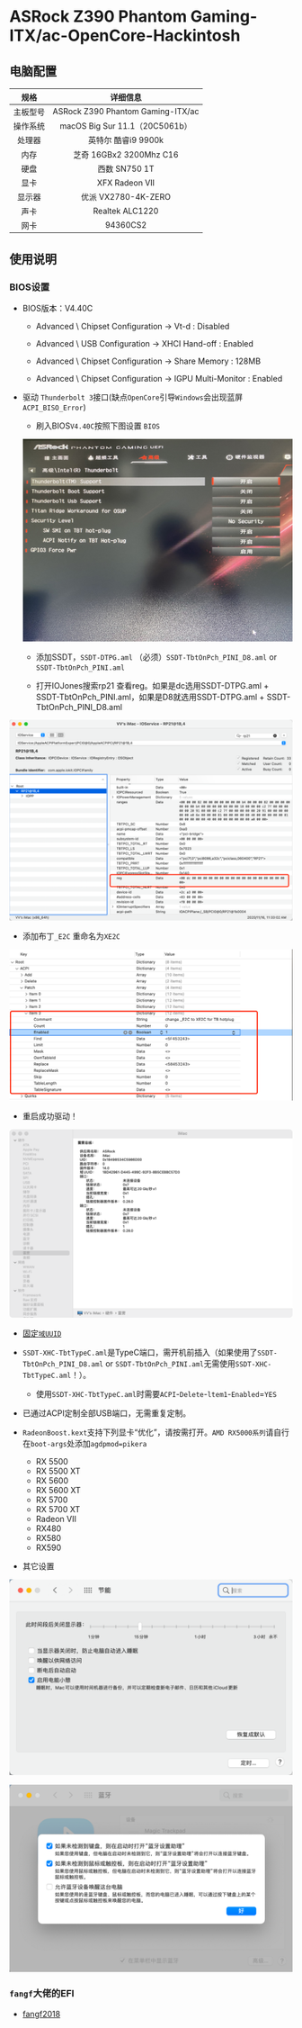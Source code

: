# ASRock Z390 Phantom Gaming- ITX/ac-OpenCore-Hackintosh


## 电脑配置
|规格 | 详细信息|
|:-: | :-:|
|主板型号| ASRock Z390 Phantom Gaming-ITX/ac |
|操作系统| macOS Big Sur 11.1（20C5061b） |
|处理器| 英特尔 酷睿i9 9900k |
|内存| 芝奇 16GBx2 3200Mhz C16 |
|硬盘| 西数 SN750 1T |
|显卡| XFX Radeon VII |
|显示器| 优派 VX2780-4K-ZERO |
|声卡| Realtek ALC1220 |
|网卡| 94360CS2 |

## 使用说明

### BIOS设置

- BIOS版本：V4.40C

  - Advanced \ Chipset Configuration → Vt-d : Disabled

  - Advanced \ USB Configuration → XHCI Hand-off : Enabled

  - Advanced \ Chipset Configuration → Share Memory : 128MB

  - Advanced \ Chipset Configuration → IGPU Multi-Monitor : Enabled
    
- 驱动 `Thunderbolt 3`接口(缺点`OpenCore`引导`Windows`会出现蓝屏`ACPI_BISO_Error`)

  - 刷入BIOS`V4.40C`按照下图设置 `BIOS`

   ![BIOS](Docs/IMG_2487.jpeg)

  - 添加SSDT，`SSDT-DTPG.aml` （必须）`SSDT-TbtOnPch_PINI_D8.aml` or `SSDT-TbtOnPch_PINI.aml`

  - 打开IOJones搜索rp21 查看reg。如果是dc选用SSDT-DTPG.aml + SSDT-TbtOnPch_PINI.aml，如果是D8就选用SSDT-DTPG.aml + SSDT-TbtOnPch_PINI_D8.aml

 ![IOJones](Docs/IMG_2488.png)

  - 添加布丁`_E2C` 重命名为`XE2C`
 
  ![添加布丁](Docs/IMG_2489.png)
 
  - 重启成功驱动！
  
  ![TB3](Docs/IMG_2490.png)

  - [固定`域UUID`](https://github.com/Hush-vv/ASRock-Z390-Phantom-Gaming-ITXac-OpenCore-Hackintosh/blob/master/Docs/%E5%9B%BA%E5%AE%9A%60%E5%9F%9FUUID%60.md)

- `SSDT-XHC-TbtTypeC.aml`是TypeC端口，需开机前插入（如果使用了`SSDT-TbtOnPch_PINI_D8.aml` or `SSDT-TbtOnPch_PINI.aml`无需使用`SSDT-XHC-TbtTypeC.aml`！）。
  - 使用`SSDT-XHC-TbtTypeC.aml`时需要`ACPI`-`Delete`-`ltem1`-`Enabled`=`YES`

- 已通过ACPI定制全部USB端口，无需重复定制。

- `RadeonBoost.kext`支持下列显卡“优化”，请按需打开。`AMD RX5000系列`请自行在`boot-args`处添加`agdpmod=pikera`

  - RX 5500
  - RX 5500 XT
  - RX 5600
  - RX 5600 XT
  - RX 5700
  - RX 5700 XT
  - Radeon VII
  - RX480
  - RX580
  - RX590
  
- 其它设置
  
 ![其它设置1](Docs/IMG_2493.png)
   
 ![其它设置2](Docs/IMG_2494.png)
  
### `fangf`大佬的EFI
 
  - [fangf2018](https://github.com/fangf2018/ASRock-Z390-Phantom-ITX-OpenCore-Hackintosh)
  


